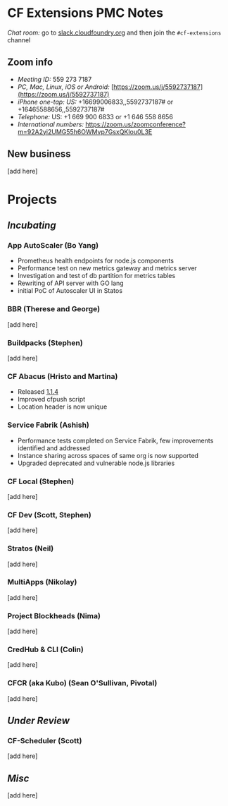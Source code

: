 # CF Extensions PMC Notes

*Chat room:* go to [slack.cloudfoundry.org](https://slack.cloudfoundry.org) and then join the `#cf-extensions` channel

## Zoom info

- *Meeting ID:* 559 273 7187
- *PC, Mac, Linux, iOS or Android:* [https://zoom.us/j/5592737187](https://zoom.us/j/5592737187)
- *iPhone one-tap: US:* +16699006833,,5592737187#  or +16465588656,,5592737187# 
- *Telephone:* US: +1 669 900 6833  or +1 646 558 8656 
- *International numbers:* https://zoom.us/zoomconference?m=92A2yi2UMG55h6OWMvp7GsxQKIou0L3E

## New business

[add here]

# Projects

## _Incubating_

### App AutoScaler (Bo Yang)

- Prometheus health endpoints for node.js components
- Performance test on new metrics gateway and metrics server
- Investigation and test of db partition for metrics tables
- Rewriting of API server with GO lang
- initial PoC of Autoscaler UI in Statos 

 
### BBR (Therese and George)

[add here]

### Buildpacks (Stephen)

[add here]

### CF Abacus (Hristo and Martina)

* Released [1.1.4](https://github.com/cloudfoundry-incubator/cf-abacus/releases/tag/v1.1.4)
* Improved cfpush script
* Location header is now unique

### Service Fabrik (Ashish)

* Performance tests completed on Service Fabrik, few improvements identified and addressed
* Instance sharing across spaces of same org is now supported
* Upgraded deprecated and vulnerable node.js libraries

### CF Local (Stephen)

[add here]

### CF Dev (Scott, Stephen)

[add here]

### Stratos (Neil)

[add here]

### MultiApps (Nikolay)

[add here]

### Project Blockheads (Nima)

[add here]

### CredHub & CLI (Colin)

[add here]

### CFCR (aka Kubo) (Sean O'Sullivan, Pivotal)

[add here]

## _Under Review_

### CF-Scheduler (Scott)

[add here]

## _Misc_

[add here]
